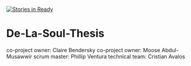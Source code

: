 [![Stories in Ready](https://badge.waffle.io/De-La-Soul/De-La-Soul-Thesis.png?label=ready&title=Ready)](https://waffle.io/De-La-Soul/De-La-Soul-Thesis)
# De-La-Soul-Thesis

co-project owner: Claire Bendersky
co-project owner: Moose Abdul-Musawwir
scrum master: Phillip Ventura
technical team: Cristian Avalos